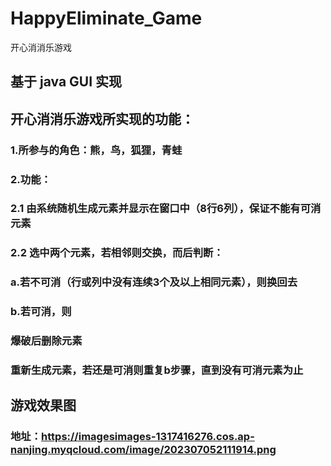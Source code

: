 # HappyEliminate_Game
开心消消乐游戏

## 基于 java GUI 实现

## 开心消消乐游戏所实现的功能：
### 1.所参与的角色：熊，鸟，狐狸，青蛙
### 2.功能：
### 2.1 由系统随机生成元素并显示在窗口中（8行6列），保证不能有可消元素
### 2.2 选中两个元素，若相邻则交换，而后判断：
###    a.若不可消（行或列中没有连续3个及以上相同元素），则换回去
###    b.若可消，则
###    爆破后删除元素
###    重新生成元素，若还是可消则重复b步骤，直到没有可消元素为止

## 游戏效果图
### 地址：https://imagesimages-1317416276.cos.ap-nanjing.myqcloud.com/image/202307052111914.png
